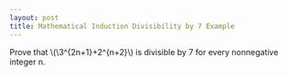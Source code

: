 ```yaml
---
layout: post
title: Mathematical Induction Divisibility by 7 Example
---
```


<p>Prove that \(\3^{2n+1}+2^{n+2}\) is divisible by 7 for every nonnegative integer n.</p>
